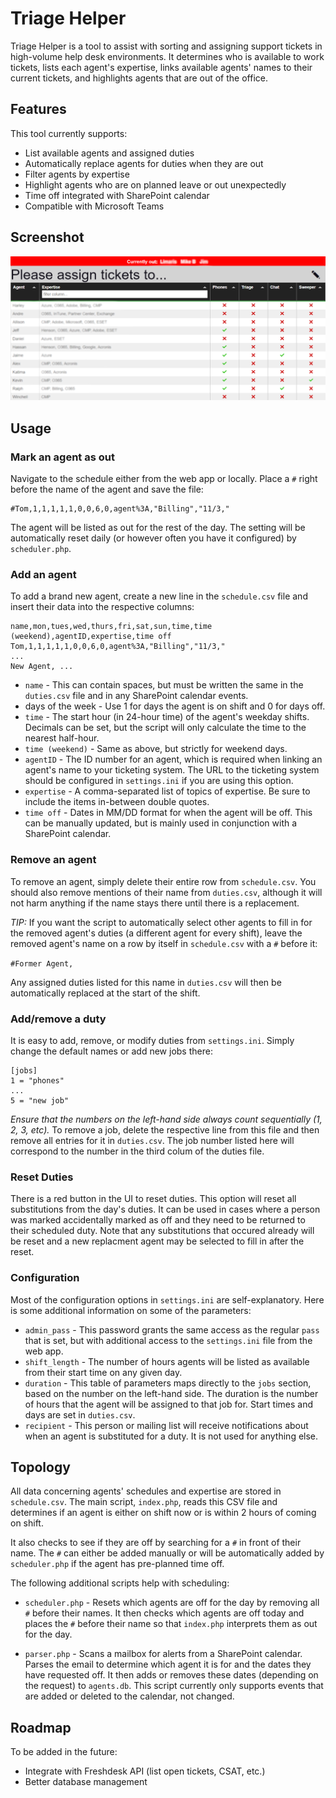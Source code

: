 # Triage Helper

Triage Helper is a tool to assist with sorting and assigning support tickets in high-volume help desk environments. It determines who is available to work tickets, lists each agent's expertise, links available agents' names to their current tickets, and highlights agents that are out of the office.

## Features

This tool currently supports:

* List available agents and assigned duties
* Automatically replace agents for duties when they are out
* Filter agents by expertise
* Highlight agents who are on planned leave or out unexpectedly
* Time off integrated with SharePoint calendar
* Compatible with Microsoft Teams

## Screenshot

![Screenshot](https://github.com/jnabasny/triage-helper/blob/master/screenshot.png)

## Usage

### Mark an agent as out

Navigate to the schedule either from the web app or locally. Place a `#` right before the name of the agent and save the file:

```
#Tom,1,1,1,1,1,0,0,6,0,agent%3A,"Billing","11/3,"
```

The agent will be listed as out for the rest of the day. The setting will be automatically reset daily (or however often you have it configured) by `scheduler.php`. 

### Add an agent

To add a brand new agent, create a new line in the `schedule.csv` file and insert their data into the respective columns:

```
name,mon,tues,wed,thurs,fri,sat,sun,time,time (weekend),agentID,expertise,time off
Tom,1,1,1,1,1,0,0,6,0,agent%3A,"Billing","11/3,"
...
New Agent, ...
```

- `name` - This can contain spaces, but must be written the same in the `duties.csv` file and in any SharePoint calendar events.
- days of the week - Use 1 for days the agent is on shift and 0 for days off.
- `time` - The start hour (in 24-hour time) of the agent's weekday shifts. Decimals can be set, but the script will only calculate the time to the nearest half-hour.
- `time (weekend)` - Same as above, but strictly for weekend days.
- `agentID` - The ID number for an agent, which is required when linking an agent's name to your ticketing system. The URL to the ticketing system should be configured in `settings.ini` if you are using this option.
- `expertise` - A comma-separated list of topics of expertise. Be sure to include the items in-between double quotes.
- `time off` - Dates in MM/DD format for when the agent will be off. This can be manually updated, but is mainly used in conjunction with a SharePoint calendar.

### Remove an agent

To remove an agent, simply delete their entire row from `schedule.csv`. You should also remove mentions of their name from `duties.csv`, although it will not harm anything if the name stays there until there is a replacement.

_TIP:_ If you want the script to automatically select other agents to fill in for the removed agent's duties (a different agent for every shift), leave the removed agent's name on a row by itself in `schedule.csv` with a `#` before it:

`#Former Agent,`

Any assigned duties listed for this name in `duties.csv` will then be automatically replaced at the start of the shift.

### Add/remove a duty

It is easy to add, remove, or modify duties from `settings.ini`. Simply change the default names or add new jobs there:

```
[jobs]
1 = "phones"
...
5 = "new job"
```

_Ensure that the numbers on the left-hand side always count sequentially (1, 2, 3, etc)._ To remove a job, delete the respective line from this file and then remove all entries for it in `duties.csv`. The job number listed here will correspond to the number in the third colum of the duties file.

### Reset Duties

There is a red button in the UI to reset duties. This option will reset all substitutions from the day's duties. It can be used in cases where a person was marked accidentally marked as off and they need to be returned to their scheduled duty. Note that any substitutions that occured already will be reset and a new replacment agent may be selected to fill in after the reset.

### Configuration

Most of the configuration options in `settings.ini` are self-explanatory. Here is some additional information on some of the parameters:

- `admin_pass` - This password grants the same access as the regular `pass` that is set, but with additional access to the `settings.ini` file from the web app.
- `shift_length` - The number of hours agents will be listed as available from their start time on any given day.
- `duration` - This table of parameters maps directly to the `jobs` section, based on the number on the left-hand side. The duration is the number of hours that the agent will be assigned to that job for. Start times and days are set in `duties.csv`.
- `recipient` - This person or mailing list will receive notifications about when an agent is substituted for a duty. It is not used for anything else.

## Topology

All data concerning agents' schedules and expertise are stored in `schedule.csv`. The main script, `index.php`, reads this CSV file and determines if an agent is either on shift now or is within 2 hours of coming on shift.

It also checks to see if they are off by searching for a `#` in front of their name. The `#` can either be added manually or will be automatically added by `scheduler.php` if the agent has pre-planned time off.

The following additional scripts help with scheduling:

* `scheduler.php` - Resets which agents are off for the day by removing all `#` before their names. It then checks which agents are off today and places the `#` before their name so that `index.php` interprets them as out for the day.

* `parser.php` - Scans a mailbox for alerts from a SharePoint calendar. Parses the email to determine which agent it is for and the dates they have requested off. It then adds or removes these dates (depending on the request) to `agents.db`. This script currently only supports events that are added or deleted to the calendar, not changed.

## Roadmap

To be added in the future:

* Integrate with Freshdesk API (list open tickets, CSAT, etc.)
* Better database management
